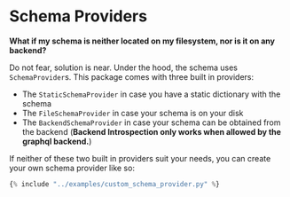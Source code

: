 # Schema Providers

**What if my schema is neither located on my filesystem, nor is it on any backend?**

Do not fear, solution is near. Under the hood, the schema uses `SchemaProvider`s. This package comes with three built in
providers:

* The `StaticSchemaProvider` in case you have a static dictionary with the schema
* The `FileSchemaProvider` in case your schema is on your disk
* The `BackendSchemaProvider` in case your schema can be obtained from the backend (**Backend Introspection only works
  when allowed by the graphql backend.**)

If neither of these two built in providers suit your needs, you can create your own schema provider like so:

```python 
{% include "../examples/custom_schema_provider.py" %}
```
